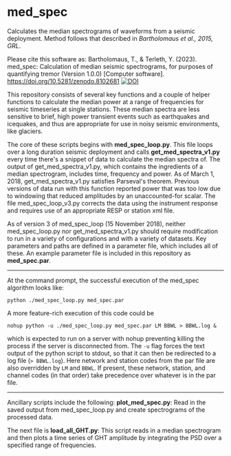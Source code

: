 # med_spec
Calculates the median spectrograms of waveforms from a seismic deployment.  Method follows that described in *Bartholomaus et al., 2015, GRL*.

Please cite this software as:
Bartholomaus, T., & Terleth, Y. (2023). med_spec: Calculation of median seismic spectrograms, for purposes of quantifying tremor (Version 1.0.0) [Computer software]. https://doi.org/10.5281/zenodo.8102681
[![DOI](https://zenodo.org/badge/DOI/10.5281/zenodo.8102681.svg)](https://doi.org/10.5281/zenodo.8102681)

This repository consists of several key functions and a couple of helper functions to calculate the median power at a range of frequencies for seismic timeseries at single stations.  These median spectra are less sensitive to brief, high power transient events such as earthquakes and icequakes, and thus are appropriate for use in noisy seismic environments, like glaciers.

The core of these scripts begins with **med_spec_loop.py**. This file loops over a long duration seismic deployment and calls **get_med_spectra_v1.py** every time there's a snippet of data to calculate the median spectra of.  The output of get_med_spectra_v1.py, which contains the ingredients of a median spectrogram, includes time, frequency and power.  As of March 1, 2018, get_med_spectra_v1.py satisfies Parseval's theorem.  Previous versions of data run with this function reported power that was too low due to windowing that reduced amplitudes by an unaccounted-for scalar.
    The file med_spec_loop_v3.py corrects the data using the instrument response and requires use of an appropriate RESP or station xml file.
    
As of version 3 of med_spec_loop (15 November 2018), neither med_spec_loop.py nor get_med_spectra_v1.py should require modification to run in a variety of configurations and with a variety of datasets. Key parameters and paths are defined in a parameter file, which includes all of these.  An example parameter file is included in this repository as **med_spec.par**. 

---

At the command prompt, the successful execution of the med_spec algorithm looks like:
```
python ./med_spec_loop.py med_spec.par  
```

A more feature-rich execution of this code could be
```
nohup python -u ./med_spec_loop.py med_spec.par LM BBWL > BBWL.log &  
```
which is expected to run on a server with nohup preventing killing the process if the server is disconnected from.  The `-u` flag forces the text output of the python script to stdout, so that it can then be redirected to a log file (`> BBWL.log`).  Here network and station codes from the par file are also overridden by `LM` and `BBWL`.  If present, these network, station, and channel codes (in that order) take precedence over whatever is in the par file.

---

Ancillary scripts include the following: 
**plot_med_spec.py**:
    Read in the saved output from med_spec_loop.py and create spectrograms of the processed data.
    
The next file is **load_all_GHT.py**:
    This script reads in a median spectrogram and then plots a time series of GHT amplitude by integrating the PSD over a specified range of frequencies.
